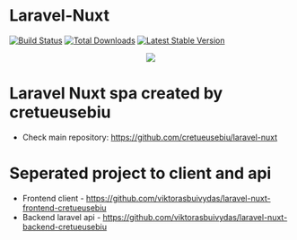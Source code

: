 # Laravel-Nuxt

<a href="https://github.com/cretueusebiu/laravel-nuxt/actions"><img src="https://github.com/cretueusebiu/laravel-nuxt/workflows/tests/badge.svg" alt="Build Status"></a>
<a href="https://packagist.org/packages/cretueusebiu/laravel-nuxt"><img src="https://poser.pugx.org/cretueusebiu/laravel-nuxt/d/total.svg" alt="Total Downloads"></a>
<a href="https://packagist.org/packages/cretueusebiu/laravel-nuxt"><img src="https://poser.pugx.org/cretueusebiu/laravel-nuxt/v/stable.svg" alt="Latest Stable Version"></a>

<p align="center">
<img src="https://i.imgur.com/NHFTsGt.png">
</p>

# Laravel Nuxt spa created by cretueusebiu

- Check main repository: https://github.com/cretueusebiu/laravel-nuxt

# Seperated project to client and api

- Frontend client - https://github.com/viktorasbuivydas/laravel-nuxt-frontend-cretueusebiu
- Backend laravel api - https://github.com/viktorasbuivydas/laravel-nuxt-backend-cretueusebiu 
